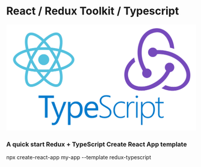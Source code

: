# React / Redux Toolkit / Typescript

![Screenshot](rrts.png)

### A quick start Redux + TypeScript Create React App template

npx create-react-app my-app --template redux-typescript

